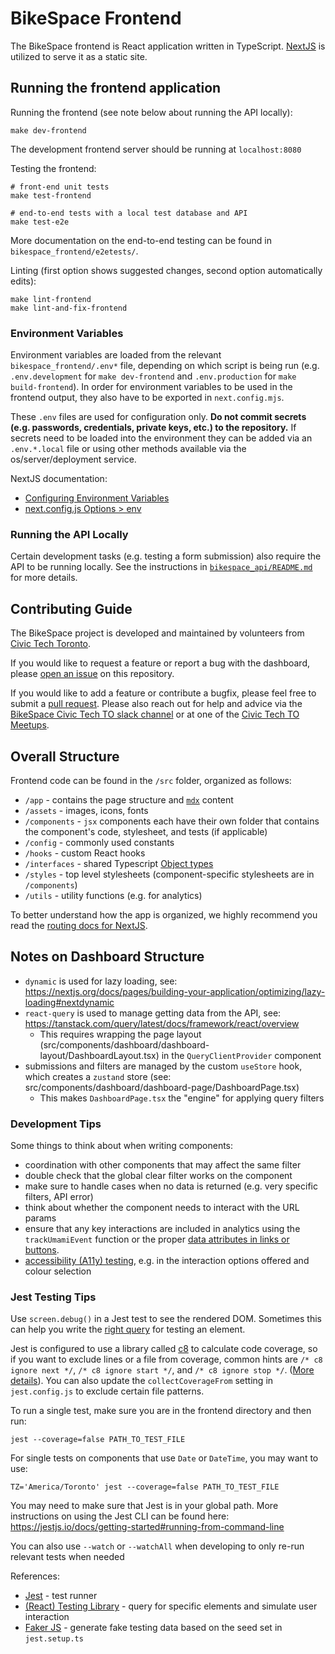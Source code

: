 # BikeSpace Frontend

The BikeSpace frontend is React application written in TypeScript. [NextJS](https://nextjs.org/) is utilized to serve it as a static site.


## Running the frontend application

Running the frontend (see note below about running the API locally):
```shell
make dev-frontend
```

The development frontend server should be running at `localhost:8080`

Testing the frontend:
```shell
# front-end unit tests
make test-frontend

# end-to-end tests with a local test database and API
make test-e2e
```

More documentation on the end-to-end testing can be found in `bikespace_frontend/e2etests/`.

Linting (first option shows suggested changes, second option automatically edits):
```shell
make lint-frontend
make lint-and-fix-frontend
```

### Environment Variables

Environment variables are loaded from the relevant `bikespace_frontend/.env*` file, depending on which script is being run (e.g. `.env.development` for `make dev-frontend` and `.env.production` for `make build-frontend`). In order for environment variables to be used in the frontend output, they also have to be exported in `next.config.mjs`.

These `.env` files are used for configuration only. **Do not commit secrets (e.g. passwords, credentials, private keys, etc.) to the repository.** If secrets need to be loaded into the environment they can be added via an `.env.*.local` file or using other methods available via the os/server/deployment service.

NextJS documentation: 

- [Configuring Environment Variables](https://nextjs.org/docs/pages/building-your-application/configuring/environment-variables)
- [next.config.js Options > env](https://nextjs.org/docs/pages/api-reference/next-config-js/env)


### Running the API Locally

Certain development tasks (e.g. testing a form submission) also require the API to be running locally. See the instructions in [`bikespace_api/README.md`](https://github.com/bikespace/bikespace/blob/main/bikespace_api/README.md) for more details.


## Contributing Guide

The BikeSpace project is developed and maintained by volunteers from [Civic Tech Toronto](http://civictech.ca/).

If you would like to request a feature or report a bug with the dashboard, please [open an issue](https://github.com/bikespace/bikespace/issues) on this repository.

If you would like to add a feature or contribute a bugfix, please feel free to submit a [pull request](https://docs.github.com/en/pull-requests/collaborating-with-pull-requests/proposing-changes-to-your-work-with-pull-requests/about-pull-requests). Please also reach out for help and advice via the [BikeSpace Civic Tech TO slack channel](http://link.civictech.ca/slack) or at one of the [Civic Tech TO Meetups](https://www.meetup.com/civic-tech-toronto/).


## Overall Structure

Frontend code can be found in the `/src` folder, organized as follows:

- `/app` - contains the page structure and [`mdx`](https://mdxjs.com/) content
- `/assets` - images, icons, fonts
- `/components` - `jsx` components each have their own folder that contains the component's code, stylesheet, and tests (if applicable)
- `/config` - commonly used constants
- `/hooks` - custom React hooks
- `/interfaces` - shared Typescript [Object types](https://www.typescriptlang.org/docs/handbook/2/objects.html)
- `/styles` - top level stylesheets (component-specific stylesheets are in `/components`)
- `/utils` - utility functions (e.g. for analytics)


To better understand how the app is organized, we highly recommend you read the [routing docs for NextJS](https://nextjs.org/docs/app/building-your-application/routing).


## Notes on Dashboard Structure

- `dynamic` is used for lazy loading, see: https://nextjs.org/docs/pages/building-your-application/optimizing/lazy-loading#nextdynamic
- `react-query` is used to manage getting data from the API, see: https://tanstack.com/query/latest/docs/framework/react/overview
  - This requires wrapping the page layout (src/components/dashboard/dashboard-layout/DashboardLayout.tsx) in the `QueryClientProvider` component
- submissions and filters are managed by the custom `useStore` hook, which creates a `zustand` store (see: src/components/dashboard/dashboard-page/DashboardPage.tsx)
  - This makes `DashboardPage.tsx` the "engine" for applying query filters


### Development Tips

Some things to think about when writing components:

- coordination with other components that may affect the same filter
- double check that the global clear filter works on the component
- make sure to handle cases when no data is returned (e.g. very specific filters, API error)
- think about whether the component needs to interact with the URL params
- ensure that any key interactions are included in analytics using the `trackUmamiEvent` function or the proper [data attributes in links or buttons](https://umami.is/docs/track-events).
- [accessibility (A11y) testing](https://developer.mozilla.org/en-US/docs/Web/Accessibility), e.g. in the interaction options offered and colour selection


### Jest Testing Tips

Use `screen.debug()` in a Jest test to see the rendered DOM. Sometimes this can help you write the [right query](https://testing-library.com/docs/queries/about) for testing an element.

Jest is configured to use a library called [c8](https://github.com/bcoe/c8) to calculate code coverage, so if you want to exclude lines or a file from coverage, common hints are `/* c8 ignore next */`, `/* c8 ignore start */`, and `/* c8 ignore stop */`. ([More details](https://github.com/bcoe/c8#ignoring-uncovered-lines-functions-and-blocks)). You can also update the `collectCoverageFrom` setting in `jest.config.js` to exclude certain file patterns.

To run a single test, make sure you are in the frontend directory and then run:

```shell
jest --coverage=false PATH_TO_TEST_FILE
```

For single tests on components that use `Date` or `DateTime`, you may want to use:

```shell
TZ='America/Toronto' jest --coverage=false PATH_TO_TEST_FILE
```

You may need to make sure that Jest is in your global path. More instructions on using the Jest CLI can be found here: https://jestjs.io/docs/getting-started#running-from-command-line

You can also use `--watch` or `--watchAll` when developing to only re-run relevant tests when needed

References:

- [Jest](https://jestjs.io/docs/getting-started) - test runner
- [(React) Testing Library](https://testing-library.com/docs/) - query for specific elements and simulate user interaction
- [Faker JS](https://fakerjs.dev/) - generate fake testing data based on the seed set in `jest.setup.ts`

